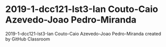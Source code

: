 # 2019-1-dcc121-lst3-Ian Couto-Caio Azevedo-Joao Pedro-Miranda
2019-1-dcc121-lst3-Ian Couto-Caio Azevedo-Joao Pedro-Miranda created by GitHub Classroom
